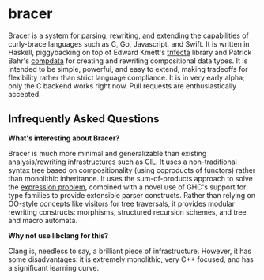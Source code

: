 bracer
======

Bracer is a system for parsing, rewriting, and extending the capabilities of curly-brace languages such as C, Go, Javascript, and Swift. It is written in Haskell, piggybacking on top of Edward Kmett's [trifecta][trifecta] library and Patrick Bahr's [compdata][compdata] for creating and rewriting compositional data types. 
It is intended to be simple, powerful, and easy to extend, making tradeoffs for flexibility rather than strict language compliance.
It is in very early alpha; only the C backend works right now.
Pull requests are enthusiastically accepted.


Infrequently Asked Questions
----------------------------

**What's interesting about Bracer?**

Bracer is much more minimal and generalizable than existing analysis/rewriting infrastructures such as CIL. It uses a non-traditional syntax tree based on compositionality (using coproducts of functors) rather than monolithic inheritance. It uses the sum-of-products approach to solve the [expression problem][exprob], combined with a novel use of GHC's support for type families to provide extensible parser constructs. Rather than relying on OO-style concepts like visitors for tree traversals, it provides modular rewriting constructs: morphisms, structured recursion schemes, and tree and macro automata. 

**Why not use libclang for this?**

Clang is, needless to say, a brilliant piece of infrastructure. However, it has some disadvantages: it is extremely monolithic, very C++ focused, and has a significant learning curve.


[compdata]: http://hackage.haskell.org/package/compdata
[trifecta]: http://hackage.haskell.org/package/trifecta
[exprob]: http://en.wikipedia.org/wiki/Expression_problem
